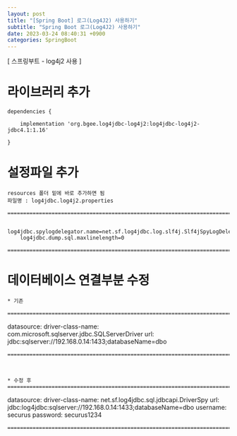 ```yaml
---
layout: post
title: "[Spring Boot] 로그(Log4J2) 사용하기"
subtitle: "Spring Boot 로그(Log4J2) 사용하기"
date: 2023-03-24 08:40:31 +0900
categories: SpringBoot
---
```

[ 스프링부트 - log4j2 사용 ]

# 라이브러리 추가

	dependencies {

		implementation 'org.bgee.log4jdbc-log4j2:log4jdbc-log4j2-jdbc4.1:1.16'

	}

# 설정파일 추가
	resources 폴더 밑에 바로 추가하면 됨
	파일명 : log4jdbc.log4j2.properties

	=====================================================================================================================================================

		log4jdbc.spylogdelegator.name=net.sf.log4jdbc.log.slf4j.Slf4jSpyLogDelegator
		log4jdbc.dump.sql.maxlinelength=0

	=====================================================================================================================================================



# 데이터베이스 연결부분 수정

	* 기존

	=====================================================================================================================================================
  datasource:
    driver-class-name: com.microsoft.sqlserver.jdbc.SQLServerDriver
    url: jdbc:sqlserver://192.168.0.14:1433;databaseName=dbo


	=====================================================================================================================================================



	* 수정 후
	=====================================================================================================================================================

  datasource:
    driver-class-name: net.sf.log4jdbc.sql.jdbcapi.DriverSpy
    url: jdbc:log4jdbc:sqlserver://192.168.0.14:1433;databaseName=dbo
    username: securus
    password: securus1234

	=====================================================================================================================================================


                                                               
